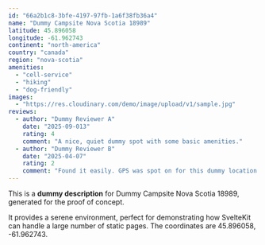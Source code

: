 ```yaml
---
id: "66a2b1c8-3bfe-4197-97fb-1a6f38fb36a4"
name: "Dummy Campsite Nova Scotia 18989"
latitude: 45.896058
longitude: -61.962743
continent: "north-america"
country: "canada"
region: "nova-scotia"
amenities:
  - "cell-service"
  - "hiking"
  - "dog-friendly"
images:
  - "https://res.cloudinary.com/demo/image/upload/v1/sample.jpg"
reviews:
  - author: "Dummy Reviewer A"
    date: "2025-09-013"
    rating: 4
    comment: "A nice, quiet dummy spot with some basic amenities."
  - author: "Dummy Reviewer B"
    date: "2025-04-07"
    rating: 2
    comment: "Found it easily. GPS was spot on for this dummy location."
---
```


This is a **dummy description** for Dummy Campsite Nova Scotia 18989, generated for the proof of concept.

It provides a serene environment, perfect for demonstrating how SvelteKit can handle a large number of static pages. The coordinates are 45.896058, -61.962743.

